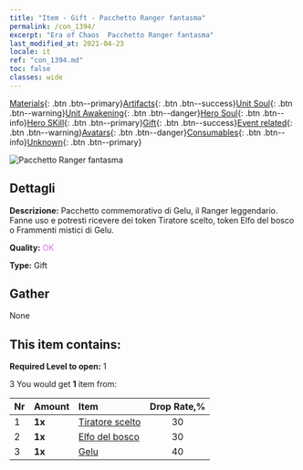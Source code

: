 ```yaml
---
title: "Item - Gift - Pacchetto Ranger fantasma"
permalink: /con_1394/
excerpt: "Era of Chaos  Pacchetto Ranger fantasma"
last_modified_at: 2021-04-23
locale: it
ref: "con_1394.md"
toc: false
classes: wide
---
```

 [Materials](/ItemsIT/){: .btn .btn--primary}[Artifacts](/ItemsIT/Artifacts/){: .btn .btn--success}[Unit Soul](/ItemsIT/UnitSoul/){: .btn .btn--warning}[Unit Awakening](/ItemsIT/UnitAwakening/){: .btn .btn--danger}[Hero Soul](/ItemsIT/HeroSoul/){: .btn .btn--info}[Hero SKill](/ItemsIT/HeroSkill/){: .btn .btn--primary}[Gift](/ItemsIT/Gift/){: .btn .btn--success}[Event related](/ItemsIT/Events/){: .btn .btn--warning}[Avatars](/ItemsIT/Avatars/){: .btn .btn--danger}[Consumables](/ItemsIT/Consumables/){: .btn .btn--info}[Unknown](/ItemsIT/Unknown/){: .btn .btn--primary}

 ![Pacchetto Ranger fantasma](/images/t/i_907008.png)

## Dettagli
 **Descrizione:** Pacchetto commemorativo di Gelu, il Ranger leggendario. Fanne uso e potresti ricevere dei token Tiratore scelto, token Elfo del bosco o Frammenti mistici di Gelu.

 **Quality:** <span style="color: #DA70D6">OK</span>

 **Type:** Gift

## Gather

  None

## This item contains:

 **Required Level to open:** 1

 3 You would get **1** item  from:

  | Nr | Amount |     Item    | Drop Rate,% |
  |:---|:-------|:------------|:---------:|
  | 1 |  **1x** | [Tiratore scelto](/ItemsIT/unt_191/) | 30 | 
  | 2 |  **1x** | [Elfo del bosco](/ItemsIT/unt_201/) | 30 | 
  | 3 |  **1x** | [Gelu](/ItemsIT/her_366/) | 40 | 

